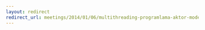 ```yaml
---
layout: redirect
redirect_url: meetings/2014/01/06/multithreading-programlama-aktor-modeli
---
```


